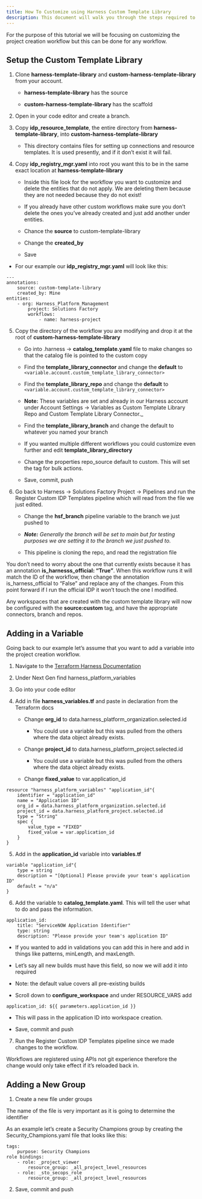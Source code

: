 ```yaml
---
title: How To Customize using Harness Custom Template Library
description: This document will walk you through the steps required to setup a new custom Harness Template Library and connect it to your Harness Solutions Factory deployment.
---
```


For the purpose of this tutorial we will be focusing on customizing the project creation workflow but this can be done for any workflow.

## Setup the Custom Template Library

1.  Clone **harness-template-library** and **custom-harness-template-library** from your account.
    
    *   **harness-template-library** has the source
        
    *   **custom-harness-template-library** has the scaffold
        
2.  Open in your code editor and create a branch.
    
3.  Copy **idp_resource_template**, the entire directory from **harness-template-library**, into **custom-harness-template-library**
    
    *   This directory contains files for setting up connections and resource templates. It is used presently, and if it don’t exist it will fail.
        
4.  Copy **idp_registry_mgr.yaml** into root you want this to be in the same exact location at **harness-template-library**
    
    *   Inside this file look for the workflow you want to customize and delete the entities that do not apply. We are deleting them because they are not needed because they do not exist!
        
    *   If you already have other custom workflows make sure you don’t delete the ones you’ve already created and just add another under entities.
        
    *   Chance the **source** to custom-template-library
        
    *   Change the **created_by**
        
    *   Save

*   For our example our **idp_registry_mgr.yaml** will look like this:

```
--- 
annotations: 
    source: custom-template-library 
    created_by: Mine 
entities: 
    - org: Harness_Platform_Management 
        project: Solutions Factory 
        workflows: 
            - name: harness-project
```

5.  Copy the directory of the workflow you are modifying and drop it at the root of **custom-harness-template-library**
    
    *   Go into .harness → **catalog_template.yaml** file to make changes so that the catalog file is pointed to the custom copy
        
    *   Find the **template_library_connector** and change the **default** to `<variable.account.custom_template_library_connector>`
        
    *   Find the **template_library_repo** and change the **default** to `<variable.account.custom_template_library_connector>`
        
    *   **Note:** These variables are set and already in our Harness account under Account Settings → Variables as Custom Template Library Repo and Custom Template Library Connector._
        
    *   Find the **template_library_branch** and change the default to whatever you named your branch
        
    *   If you wanted multiple different workflows you could customize even further and edit **template_library_directory**
        
    *   Change the properties repo_source default to custom. This will set the tag for bulk actions.
        
    *   Save, commit, push
        
6.  Go back to Harness → Solutions Factory Project → Pipelines and run the Register Custom IDP Templates pipeline which will read from the file we just edited.
    
    *   Change the **hsf_branch** pipeline variable to the branch we just pushed to
        
    *   _**Note:** Generally the branch will be set to main but for testing purposes we are setting it to the branch we just pushed to._
        
    *   This pipeline is cloning the repo, and read the registration file
        

You don’t need to worry about the one that currently exists because it has an annotation **is_harnesss_official: “True”**. When this workflow runs it will match the ID of the workflow, then change the annotation is_harness_official to “False” and replace any of the changes. From this point forward if I run the official IDP it won’t touch the one I modified.

Any workspaces that are created with the custom template library will now be configured with the **source:custom** tag, and have the appropriate connectors, branch and repos.

## Adding in a Variable

Going back to our example let’s assume that you want to add a variable into the project creation workflow.

1.  Navigate to the [Terraform Harness Documentation](https://registry.terraform.io/providers/harness/harness/latest/docs "https://registry.terraform.io/providers/harness/harness/latest/docs")
    
2.  Under Next Gen find harness_platform_variables
    
3.  Go into your code editor
    
4.  Add in file **harness_variables.tf** and paste in declaration from the Terraform docs
    
    *   Change **org_id** to data.harness_platform_organization.selected.id
        
        *   You could use a variable but this was pulled from the others where the data object already exists.
            
    *   Change **project_id** to data.harness_platform_project.selected.id
        
        *   You could use a variable but this was pulled from the others where the data object already exists.
            
    *   Change **fixed_value** to var.application_id
        

```
resource "harness_platform_variables" "application_id"{ 
    identifier = "application_id" 
    name = "Application ID" 
    org_id = data.harness_platform_organization.selected.id 
    project_id = data.harness_platform_project.selected.id 
    type = "String" 
    spec { 
        value_type = "FIXED" 
        fixed_value = var.application_id
    }
}
```

5.  Add in the **application_id** variable into **variables.tf**
```
variable "application_id"{ 
    type = string 
    description = "[Optional] Please provide your team's application ID" 
    default = "n/a" 
}
```
6.  Add the variable to **catalog_template.yaml**. This will tell the user what to do and pass the information.

```
application_id: 
    title: "ServiceNOW Application Identifier" 
    type: string 
    description: "Please provide your team's application ID"
```

*   If you wanted to add in validations you can add this in here and add in things like patterns, minLength, and maxLength.
    
*   Let’s say all new builds must have this field, so now we will add it into required
    
*   Note: the default value covers all pre-existing builds
    
*   Scroll down to **configure_workspace** and under RESOURCE_VARS add
    

```application_id: ${{ parameters.application_id }}```

*   This will pass in the application ID into workspace creation.
    
*   Save, commit and push
    

7.  Run the Register Custom IDP Templates pipeline since we made changes to the workflow.
    

Workflows are registered using APIs not git experience therefore the change would only take effect if it’s reloaded back in.

## Adding a New Group

1.  Create a new file under groups
    

The name of the file is very important as it is going to determine the identifier

As an example let’s create a Security Champions group by creating the Security_Champions.yaml file that looks like this:

```
tags: 
    purpose: Security Champions 
role bindings: 
    - role: _project_viewer 
        resource_group: _all_project_level_resources 
    - role: _sto_secops_role 
        resource_group: _all_project_level_resources
```

2.  Save, commit and push
    